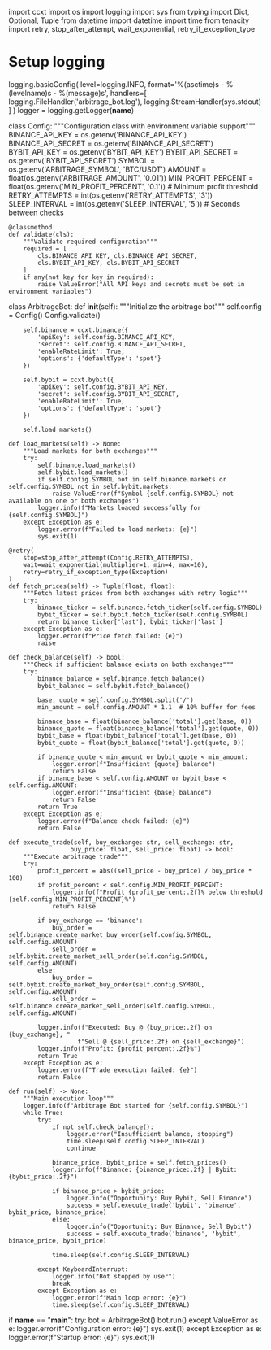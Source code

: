 import ccxt
import os
import logging
import sys
from typing import Dict, Optional, Tuple
from datetime import datetime
import time
from tenacity import retry, stop_after_attempt, wait_exponential, retry_if_exception_type

# Setup logging
logging.basicConfig(
    level=logging.INFO,
    format='%(asctime)s - %(levelname)s - %(message)s',
    handlers=[
        logging.FileHandler('arbitrage_bot.log'),
        logging.StreamHandler(sys.stdout)
    ]
)
logger = logging.getLogger(__name__)

class Config:
    """Configuration class with environment variable support"""
    BINANCE_API_KEY = os.getenv('BINANCE_API_KEY')
    BINANCE_API_SECRET = os.getenv('BINANCE_API_SECRET')
    BYBIT_API_KEY = os.getenv('BYBIT_API_KEY')
    BYBIT_API_SECRET = os.getenv('BYBIT_API_SECRET')
    SYMBOL = os.getenv('ARBITRAGE_SYMBOL', 'BTC/USDT')
    AMOUNT = float(os.getenv('ARBITRAGE_AMOUNT', '0.01'))
    MIN_PROFIT_PERCENT = float(os.getenv('MIN_PROFIT_PERCENT', '0.1'))  # Minimum profit threshold
    RETRY_ATTEMPTS = int(os.getenv('RETRY_ATTEMPTS', '3'))
    SLEEP_INTERVAL = int(os.getenv('SLEEP_INTERVAL', '5'))  # Seconds between checks

    @classmethod
    def validate(cls):
        """Validate required configuration"""
        required = [
            cls.BINANCE_API_KEY, cls.BINANCE_API_SECRET,
            cls.BYBIT_API_KEY, cls.BYBIT_API_SECRET
        ]
        if any(not key for key in required):
            raise ValueError("All API keys and secrets must be set in environment variables")

class ArbitrageBot:
    def __init__(self):
        """Initialize the arbitrage bot"""
        self.config = Config()
        Config.validate()
        
        self.binance = ccxt.binance({
            'apiKey': self.config.BINANCE_API_KEY,
            'secret': self.config.BINANCE_API_SECRET,
            'enableRateLimit': True,
            'options': {'defaultType': 'spot'}
        })
        
        self.bybit = ccxt.bybit({
            'apiKey': self.config.BYBIT_API_KEY,
            'secret': self.config.BYBIT_API_SECRET,
            'enableRateLimit': True,
            'options': {'defaultType': 'spot'}
        })
        
        self.load_markets()

    def load_markets(self) -> None:
        """Load markets for both exchanges"""
        try:
            self.binance.load_markets()
            self.bybit.load_markets()
            if self.config.SYMBOL not in self.binance.markets or self.config.SYMBOL not in self.bybit.markets:
                raise ValueError(f"Symbol {self.config.SYMBOL} not available on one or both exchanges")
            logger.info(f"Markets loaded successfully for {self.config.SYMBOL}")
        except Exception as e:
            logger.error(f"Failed to load markets: {e}")
            sys.exit(1)

    @retry(
        stop=stop_after_attempt(Config.RETRY_ATTEMPTS),
        wait=wait_exponential(multiplier=1, min=4, max=10),
        retry=retry_if_exception_type(Exception)
    )
    def fetch_prices(self) -> Tuple[float, float]:
        """Fetch latest prices from both exchanges with retry logic"""
        try:
            binance_ticker = self.binance.fetch_ticker(self.config.SYMBOL)
            bybit_ticker = self.bybit.fetch_ticker(self.config.SYMBOL)
            return binance_ticker['last'], bybit_ticker['last']
        except Exception as e:
            logger.error(f"Price fetch failed: {e}")
            raise

    def check_balance(self) -> bool:
        """Check if sufficient balance exists on both exchanges"""
        try:
            binance_balance = self.binance.fetch_balance()
            bybit_balance = self.bybit.fetch_balance()
            
            base, quote = self.config.SYMBOL.split('/')
            min_amount = self.config.AMOUNT * 1.1  # 10% buffer for fees
            
            binance_base = float(binance_balance['total'].get(base, 0))
            binance_quote = float(binance_balance['total'].get(quote, 0))
            bybit_base = float(bybit_balance['total'].get(base, 0))
            bybit_quote = float(bybit_balance['total'].get(quote, 0))
            
            if binance_quote < min_amount or bybit_quote < min_amount:
                logger.error(f"Insufficient {quote} balance")
                return False
            if binance_base < self.config.AMOUNT or bybit_base < self.config.AMOUNT:
                logger.error(f"Insufficient {base} balance")
                return False
            return True
        except Exception as e:
            logger.error(f"Balance check failed: {e}")
            return False

    def execute_trade(self, buy_exchange: str, sell_exchange: str, 
                     buy_price: float, sell_price: float) -> bool:
        """Execute arbitrage trade"""
        try:
            profit_percent = abs((sell_price - buy_price) / buy_price * 100)
            if profit_percent < self.config.MIN_PROFIT_PERCENT:
                logger.info(f"Profit {profit_percent:.2f}% below threshold {self.config.MIN_PROFIT_PERCENT}%")
                return False

            if buy_exchange == 'binance':
                buy_order = self.binance.create_market_buy_order(self.config.SYMBOL, self.config.AMOUNT)
                sell_order = self.bybit.create_market_sell_order(self.config.SYMBOL, self.config.AMOUNT)
            else:
                buy_order = self.bybit.create_market_buy_order(self.config.SYMBOL, self.config.AMOUNT)
                sell_order = self.binance.create_market_sell_order(self.config.SYMBOL, self.config.AMOUNT)

            logger.info(f"Executed: Buy @ {buy_price:.2f} on {buy_exchange}, "
                       f"Sell @ {sell_price:.2f} on {sell_exchange}")
            logger.info(f"Profit: {profit_percent:.2f}%")
            return True
        except Exception as e:
            logger.error(f"Trade execution failed: {e}")
            return False

    def run(self) -> None:
        """Main execution loop"""
        logger.info(f"Arbitrage Bot started for {self.config.SYMBOL}")
        while True:
            try:
                if not self.check_balance():
                    logger.error("Insufficient balance, stopping")
                    time.sleep(self.config.SLEEP_INTERVAL)
                    continue

                binance_price, bybit_price = self.fetch_prices()
                logger.info(f"Binance: {binance_price:.2f} | Bybit: {bybit_price:.2f}")

                if binance_price > bybit_price:
                    logger.info("Opportunity: Buy Bybit, Sell Binance")
                    success = self.execute_trade('bybit', 'binance', bybit_price, binance_price)
                else:
                    logger.info("Opportunity: Buy Binance, Sell Bybit")
                    success = self.execute_trade('binance', 'bybit', binance_price, bybit_price)

                time.sleep(self.config.SLEEP_INTERVAL)

            except KeyboardInterrupt:
                logger.info("Bot stopped by user")
                break
            except Exception as e:
                logger.error(f"Main loop error: {e}")
                time.sleep(self.config.SLEEP_INTERVAL)

if __name__ == "__main__":
    try:
        bot = ArbitrageBot()
        bot.run()
    except ValueError as e:
        logger.error(f"Configuration error: {e}")
        sys.exit(1)
    except Exception as e:
        logger.error(f"Startup error: {e}")
        sys.exit(1)
